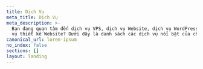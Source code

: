 ```yaml
---
title: Dịch Vụ
meta_title: Dịch Vụ
meta_description: >-
  Bạn đang quan tâm đến dịch vụ VPS, dịch vụ Website, dịch vụ WordPress và dịch
  vụ thiết kế Website? Dưới đây là danh sách các dịch vụ nổi bật của chúng tôi
canonical_url: lorem-ipsum
no_index: false
sections: []
layout: landing
---
```

